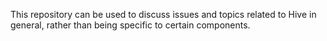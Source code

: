 This repository can be used to discuss issues and topics related to Hive in
general, rather than being specific to certain components.
